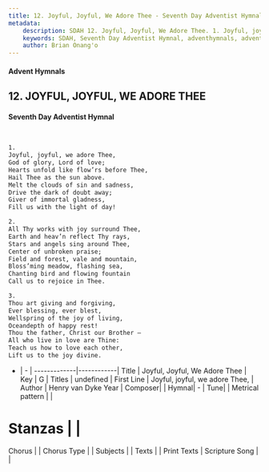```yaml
---
title: 12. Joyful, Joyful, We Adore Thee - Seventh Day Adventist Hymnal
metadata:
    description: SDAH 12. Joyful, Joyful, We Adore Thee. 1. Joyful, joyful, we adore Thee, God of glory, Lord of love; Hearts unfold like flow’rs before Thee, Hail Thee as the sun above. Melt the clouds of sin and sadness, Drive the dark of doubt away; Giver of immortal gladness, Fill us with the light of day!
    keywords: SDAH, Seventh Day Adventist Hymnal, adventhymnals, advent hymnals, Joyful, Joyful, We Adore Thee, Joyful, joyful, we adore Thee, 
    author: Brian Onang'o
---
```


#### Advent Hymnals
## 12. JOYFUL, JOYFUL, WE ADORE THEE
#### Seventh Day Adventist Hymnal

```txt


1.
Joyful, joyful, we adore Thee,
God of glory, Lord of love;
Hearts unfold like flow’rs before Thee,
Hail Thee as the sun above.
Melt the clouds of sin and sadness,
Drive the dark of doubt away;
Giver of immortal gladness,
Fill us with the light of day!

2.
All Thy works with joy surround Thee,
Earth and heav’n reflect Thy rays,
Stars and angels sing around Thee,
Center of unbroken praise;
Field and forest, vale and mountain,
Bloss’ming meadow, flashing sea,
Chanting bird and flowing fountain
Call us to rejoice in Thee.

3.
Thou art giving and forgiving,
Ever blessing, ever blest,
Wellspring of the joy of living,
Oceandepth of happy rest!
Thou the father, Christ our Brother –
All who live in love are Thine:
Teach us how to love each other,
Lift us to the joy divine.


```

- |   -  |
-------------|------------|
Title | Joyful, Joyful, We Adore Thee |
Key | G |
Titles | undefined |
First Line | Joyful, joyful, we adore Thee, |
Author | Henry van Dyke
Year | 
Composer|  |
Hymnal|  - |
Tune|  |
Metrical pattern | |
# Stanzas |  |
Chorus |  |
Chorus Type |  |
Subjects |  |
Texts |  |
Print Texts | 
Scripture Song |  |
  
